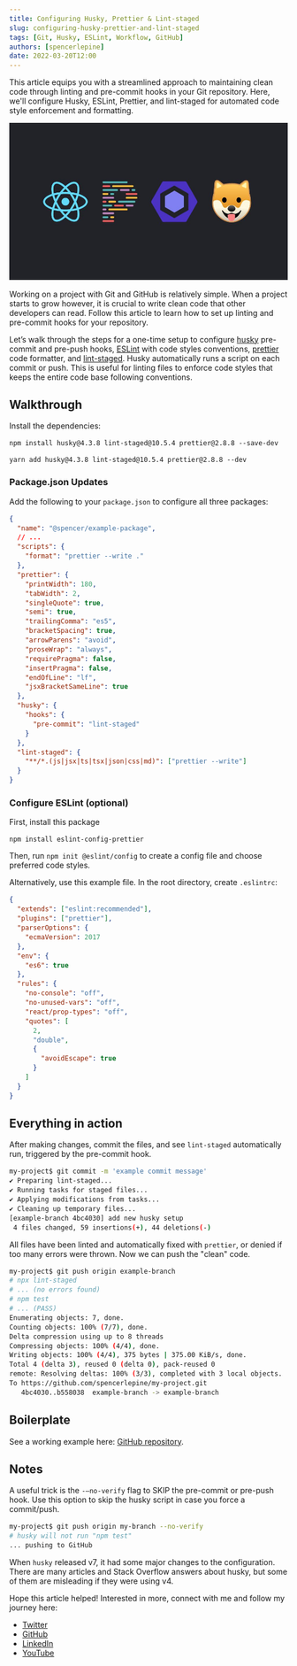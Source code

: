 ```yaml
---
title: Configuring Husky, Prettier & Lint-staged
slug: configuring-husky-prettier-and-lint-staged
tags: [Git, Husky, ESLint, Workflow, GitHub]
authors: [spencerlepine]
date: 2022-03-20T12:00
---
```


This article equips you with a streamlined approach to maintaining clean code through linting and pre-commit hooks in your Git repository. Here, we'll configure Husky, ESLint,
Prettier, and lint-staged for automated code style enforcement and formatting.

<!-- truncate -->

![Blog Post Thumbnail](./thumbnail.jpg)

Working on a project with Git and GitHub is relatively simple. When a project starts to grow however, it is crucial to write clean code that other developers can read. Follow this
article to learn how to set up linting and pre-commit hooks for your repository.

Let’s walk through the steps for a one-time setup to configure [husky](https://github.com/typicode/husky) pre-commit and pre-push hooks, [ESLint](https://eslint.org/) with code
styles conventions, [prettier](https://prettier.io/) code formatter, and [lint-staged](https://github.com/okonet/lint-staged). Husky automatically runs a script on each commit or
push. This is useful for linting files to enforce code styles that keeps the entire code base following conventions.

## Walkthrough

Install the dependencies:

```
npm install husky@4.3.8 lint-staged@10.5.4 prettier@2.8.8 --save-dev
```

```
yarn add husky@4.3.8 lint-staged@10.5.4 prettier@2.8.8 --dev
```

### Package.json Updates

Add the following to your `package.json` to configure all three packages:

```json
{
  "name": "@spencer/example-package",
  // ...
  "scripts": {
    "format": "prettier --write ."
  },
  "prettier": {
    "printWidth": 180,
    "tabWidth": 2,
    "singleQuote": true,
    "semi": true,
    "trailingComma": "es5",
    "bracketSpacing": true,
    "arrowParens": "avoid",
    "proseWrap": "always",
    "requirePragma": false,
    "insertPragma": false,
    "endOfLine": "lf",
    "jsxBracketSameLine": true
  },
  "husky": {
    "hooks": {
      "pre-commit": "lint-staged"
    }
  },
  "lint-staged": {
    "**/*.(js|jsx|ts|tsx|json|css|md)": ["prettier --write"]
  }
}
```

### Configure ESLint (optional)

First, install this package

```
npm install eslint-config-prettier
```

Then, run `npm init @eslint/config` to create a config file and choose preferred code styles.

Alternatively, use this example file. In the root directory, create `.eslintrc`:

```json
{
  "extends": ["eslint:recommended"],
  "plugins": ["prettier"],
  "parserOptions": {
    "ecmaVersion": 2017
  },
  "env": {
    "es6": true
  },
  "rules": {
    "no-console": "off",
    "no-unused-vars": "off",
    "react/prop-types": "off",
    "quotes": [
      2,
      "double",
      {
        "avoidEscape": true
      }
    ]
  }
}
```

## Everything in action

After making changes, commit the files, and see `lint-staged` automatically run, triggered by the pre-commit hook.

```sh
my-project$ git commit -m 'example commit message'
✔ Preparing lint-staged...
✔ Running tasks for staged files...
✔ Applying modifications from tasks...
✔ Cleaning up temporary files...
[example-branch 4bc4030] add new husky setup
 4 files changed, 59 insertions(+), 44 deletions(-)
```

All files have been linted and automatically fixed with `prettier`, or denied if too many errors were thrown. Now we can push the "clean" code.

```sh
my-project$ git push origin example-branch
# npx lint-staged
# ... (no errors found)
# npm test
# ... (PASS)
Enumerating objects: 7, done.
Counting objects: 100% (7/7), done.
Delta compression using up to 8 threads
Compressing objects: 100% (4/4), done.
Writing objects: 100% (4/4), 375 bytes | 375.00 KiB/s, done.
Total 4 (delta 3), reused 0 (delta 0), pack-reused 0
remote: Resolving deltas: 100% (3/3), completed with 3 local objects.
To https://github.com/spencerlepine/my-project.git
   4bc4030..b558038  example-branch -> example-branch
```

## Boilerplate

See a working example here: [GitHub repository](https://github.com/spencerlepine/husky-boilerplate).

## Notes

A useful trick is the `-–no-verify` flag to SKIP the pre-commit or pre-push hook. Use this option to skip the husky script in case you force a commit/push.

```sh
my-project$ git push origin my-branch --no-verify
# husky will not run "npm test"
... pushing to GitHub
```

When `husky` released v7, it had some major changes to the configuration. There are many articles and Stack Overflow answers about husky, but some of them are misleading if they
were using v4.

Hope this article helped! Interested in more, connect with me and follow my journey here:

- [Twitter](https://twitter.com/SpencerLepine)
- [GitHub](https://github.com/spencerlepine)
- [LinkedIn](https://www.linkedin.com/in/spencerlepine/)
- [YouTube](https://www.youtube.com/channel/UCBL6vAHJZqUlyJp-rcFU55Q)
